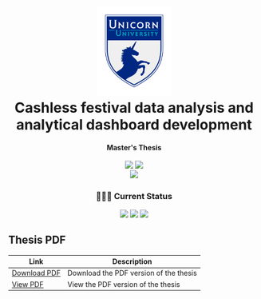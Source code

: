<h1 align="center">
  <br>
  <img src="./figures/uu-icon.png" alt="Unicorn University" width="150"/>
  <br>
  Cashless festival data analysis and analytical dashboard development
  <br>
</h1>

<h4 align="center">Master's Thesis</h4>

<p align="center">
    <img src="https://img.shields.io/badge/University-Unicorn%20University-darkblue" />
    <img src="https://img.shields.io/badge/Supervisor-Mgr._Václav_Alt-white" />
    <br/>
    <img src="https://img.shields.io/badge/Field-Software_Engineering_and_Big_Data-moccasin" />
</p>

<h3 align="center">👨🏻‍🔬 Current Status</h3>
<p align="center">
  <img src="https://img.shields.io/badge/Research-65%25-yellow" />
  <img src="https://img.shields.io/badge/Development-40%25-orange" />
  <img src="https://img.shields.io/badge/Thesis-0%25-red" />
</p>

## Thesis PDF

| Link                                                                                                                                  | Description                            |
|---------------------------------------------------------------------------------------------------------------------------------------|----------------------------------------|
| [Download PDF](https://raw.githubusercontent.com/filipditrich/master-thesis/main/thesis/dist/main.pdf)                                | Download the PDF version of the thesis |
| [View PDF](https://docs.google.com/viewer?url=https://raw.githubusercontent.com/filipditrich/master-thesis/main/thesis/dist/main.pdf) | View the PDF version of the thesis     |
